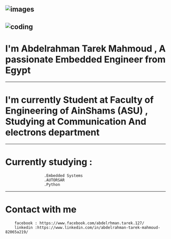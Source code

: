 ![images](https://user-images.githubusercontent.com/85140058/155943622-4448835e-76a8-4124-aaf8-e7cc4d51d0f8.png)
------------------------------------------------------------------------------------------------------------------------------
![coding](https://user-images.githubusercontent.com/85140058/155942895-fd0e610f-1342-4a06-b5a2-d1c42c45304b.gif)
------------------------------------------------------------------------------------------------------------------------------
# I'm Abdelrahman Tarek Mahmoud , A passionate Embedded Engineer from Egypt
------------------------------------------------------------------------------------------------------------------------------
# I'm currently Student at Faculty of Engineering of AinShams (ASU) , Studying at Communication And electrons department
------------------------------------------------------------------------------------------------------------------------------
 # Currently studying : 
                     .Embedded Systems
                     .AUTORSAR
                     .Python
------------------------------------------------------------------------------------------------------------------------------
# Contact with me 
        facebook : https://www.facebook.com/abdelrhman.tarek.127/
        linkedin :https://www.linkedin.com/in/abdelrahman-tarek-mahmoud-82065a219/
